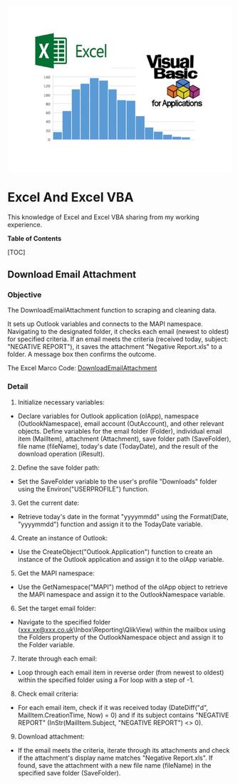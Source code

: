 <img align="center" src="/image/COVER_v2.png" alt="Banner" />

# Excel And Excel VBA
This knowledge of Excel and Excel VBA sharing from my working experience. 

**Table of Contents**

[TOC]


## Download Email Attachment
### Objective
The DownloadEmailAttachment function to scraping and cleaning data. 

It sets up Outlook variables and connects to the MAPI namespace. Navigating to the designated folder, it checks each email (newest to oldest) for specified criteria. If an email meets the criteria (received today, subject: "NEGATIVE REPORT"), it saves the attachment "Negative Report.xls" to a folder. A message box then confirms the outcome.

The Excel Marco Code: [DownloadEmailAttachment](/DownloadEmailAttachment.bas)

### Detail
1. Initialize necessary variables:
* Declare variables for Outlook application (olApp), namespace (OutlookNamespace), email account (OutAccount), and other relevant objects.
Define variables for the email folder (Folder), individual email item (MailItem), attachment (Attachment), save folder path (SaveFolder), file name (fileName), today's date (TodayDate), and the result of the download operation (iResult).
2. Define the save folder path:
* Set the SaveFolder variable to the user's profile "Downloads" folder using the Environ("USERPROFILE") function.
3. Get the current date:
* Retrieve today's date in the format "yyyymmdd" using the Format(Date, "yyyymmdd") function and assign it to the TodayDate variable.
4. Create an instance of Outlook:
* Use the CreateObject("Outlook.Application") function to create an instance of the Outlook application and assign it to the olApp variable.
5. Get the MAPI namespace:
* Use the GetNamespace("MAPI") method of the olApp object to retrieve the MAPI namespace and assign it to the OutlookNamespace variable.
6. Set the target email folder:
* Navigate to the specified folder (xxx.xx@xxx.co.uk\Inbox\Reporting\QlikView) within the mailbox using the Folders property of the OutlookNamespace object and assign it to the Folder variable.
7. Iterate through each email:
* Loop through each email item in reverse order (from newest to oldest) within the specified folder using a For loop with a step of -1.
8. Check email criteria:
* For each email item, check if it was received today (DateDiff("d", MailItem.CreationTime, Now) = 0) and if its subject contains "NEGATIVE REPORT" (InStr(MailItem.Subject, "NEGATIVE REPORT") <> 0).
9. Download attachment:
* If the email meets the criteria, iterate through its attachments and check if the attachment's display name matches "Negative Report.xls". If found, save the attachment with a new file name (fileName) in the specified save folder (SaveFolder).
